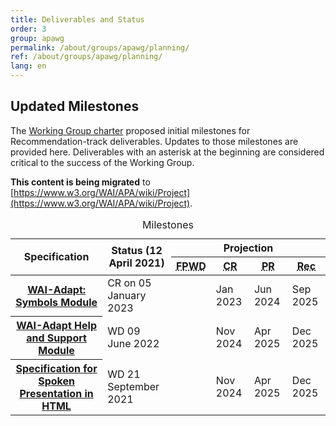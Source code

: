 ```yaml
---
title: Deliverables and Status
order: 3
group: apawg
permalink: /about/groups/apawg/planning/
ref: /about/groups/apawg/planning/
lang: en
---
```


## Updated Milestones

The [Working Group charter](https://www.w3.org/2015/10/apa-charter.html#milestones) proposed initial milestones for Recommendation-track deliverables. Updates to those milestones are provided here. Deliverables with an asterisk at the beginning are considered critical to the success of the Working Group.

**This content is being migrated** to [https://www.w3.org/WAI/APA/wiki/Project](https://www.w3.org/WAI/APA/wiki/Project).

<table>
	<caption>Milestones </caption>
	<thead>
		<tr>
			<th rowspan="2" scope="col">Specification</th>
			<th rowspan="2" scope="col">Status (12 April 2021)</th>
			<th colspan="4" scope="colgroup">Projection</th>
		</tr>
		<tr>
			<th scope="col"><abbr title="First Working Draft">FPWD</abbr></th>
			<th scope="col"><abbr title="Candidate Recommendation">CR</abbr></th>
			<th scope="col"><abbr title="Proposed Recommendation">PR</abbr></th>
			<th scope="col"><abbr title="Recommendation">Rec</abbr></th>
		</tr>
	</thead>
	<tbody>
		<tr>
			<th><a href="https://www.w3.org/TR/adapt-symbols/">WAI-Adapt: Symbols Module</a></th>
			<td>CR on 05 January 2023</td>
			<td>
				<br>
			</td>
			<td>Jan 2023</td>
			<td>Jun 2024</td>
			<td>Sep 2025</td>
		</tr>
		<tr>
			<th><a href="https://www.w3.org/TR/adapt-help/">WAI-Adapt Help and Support Module</a></th>
			<td>WD 09 June 2022</td>
			<td><br>
				</td>
			<td>Nov 2024</td>
			<td>Apr 2025</td>
			<td>Dec 2025</td>
		</tr>
		<tr>
			<th><a href="https://www.w3.org/TR/spoken-html/">Specification for Spoken Presentation in HTML</a></th>
			<td>WD 21 September 2021</td>
			<td><br>
				</td>
			<td>Nov 2024</td>
			<td>Apr 2025</td>
			<td>Dec 2025</td>
		</tr>
	</tbody>
</table>
